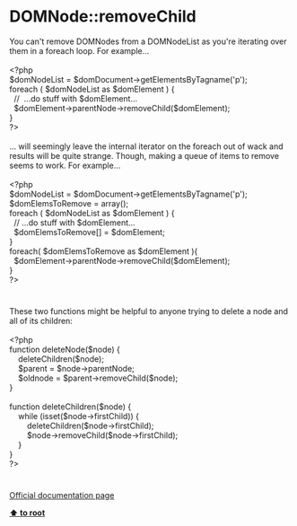 # DOMNode::removeChild




<div class="phpcode"><span class="html">
You can&apos;t remove DOMNodes from a DOMNodeList as you&apos;re iterating over them in a foreach loop. For example...
<br>
<br><span class="default">&lt;?php
<br>$domNodeList </span><span class="keyword">= </span><span class="default">$domDocument</span><span class="keyword">-&gt;</span><span class="default">getElementsByTagname</span><span class="keyword">(</span><span class="string">&apos;p&apos;</span><span class="keyword">);
<br>foreach ( </span><span class="default">$domNodeList </span><span class="keyword">as </span><span class="default">$domElement </span><span class="keyword">) {
<br>&#xA0; </span><span class="comment">//&#xA0; ...do stuff with $domElement...
<br>&#xA0; </span><span class="default">$domElement</span><span class="keyword">-&gt;</span><span class="default">parentNode</span><span class="keyword">-&gt;</span><span class="default">removeChild</span><span class="keyword">(</span><span class="default">$domElement</span><span class="keyword">);
<br>}
<br></span><span class="default">?&gt;
<br></span>
<br>... will seemingly leave the internal iterator on the foreach out of wack and results will be quite strange. Though, making a queue of items to remove seems to work. For example...
<br>
<br><span class="default">&lt;?php
<br>$domNodeList </span><span class="keyword">= </span><span class="default">$domDocument</span><span class="keyword">-&gt;</span><span class="default">getElementsByTagname</span><span class="keyword">(</span><span class="string">&apos;p&apos;</span><span class="keyword">);
<br></span><span class="default">$domElemsToRemove </span><span class="keyword">= array();
<br>foreach ( </span><span class="default">$domNodeList </span><span class="keyword">as </span><span class="default">$domElement </span><span class="keyword">) {
<br>&#xA0; </span><span class="comment">// ...do stuff with $domElement...
<br>&#xA0; </span><span class="default">$domElemsToRemove</span><span class="keyword">[] = </span><span class="default">$domElement</span><span class="keyword">;
<br>}
<br>foreach( </span><span class="default">$domElemsToRemove </span><span class="keyword">as </span><span class="default">$domElement </span><span class="keyword">){
<br>&#xA0; </span><span class="default">$domElement</span><span class="keyword">-&gt;</span><span class="default">parentNode</span><span class="keyword">-&gt;</span><span class="default">removeChild</span><span class="keyword">(</span><span class="default">$domElement</span><span class="keyword">);
<br>}
<br></span><span class="default">?&gt;</span>
</span>
</div>
  

#


<div class="phpcode"><span class="html">
These two functions might be helpful to anyone trying to delete a node and all of its children:
<br>
<br><span class="default">&lt;?php
<br></span><span class="keyword">function </span><span class="default">deleteNode</span><span class="keyword">(</span><span class="default">$node</span><span class="keyword">) {
<br>&#xA0; &#xA0; </span><span class="default">deleteChildren</span><span class="keyword">(</span><span class="default">$node</span><span class="keyword">);
<br>&#xA0; &#xA0; </span><span class="default">$parent </span><span class="keyword">= </span><span class="default">$node</span><span class="keyword">-&gt;</span><span class="default">parentNode</span><span class="keyword">;
<br>&#xA0; &#xA0; </span><span class="default">$oldnode </span><span class="keyword">= </span><span class="default">$parent</span><span class="keyword">-&gt;</span><span class="default">removeChild</span><span class="keyword">(</span><span class="default">$node</span><span class="keyword">);
<br>}
<br>
<br>function </span><span class="default">deleteChildren</span><span class="keyword">(</span><span class="default">$node</span><span class="keyword">) {
<br>&#xA0; &#xA0; while (isset(</span><span class="default">$node</span><span class="keyword">-&gt;</span><span class="default">firstChild</span><span class="keyword">)) {
<br>&#xA0; &#xA0; &#xA0; &#xA0; </span><span class="default">deleteChildren</span><span class="keyword">(</span><span class="default">$node</span><span class="keyword">-&gt;</span><span class="default">firstChild</span><span class="keyword">);
<br>&#xA0; &#xA0; &#xA0; &#xA0; </span><span class="default">$node</span><span class="keyword">-&gt;</span><span class="default">removeChild</span><span class="keyword">(</span><span class="default">$node</span><span class="keyword">-&gt;</span><span class="default">firstChild</span><span class="keyword">);
<br>&#xA0; &#xA0; }
<br>}
<br></span><span class="default">?&gt;</span>
</span>
</div>
  

#

[Official documentation page](https://www.php.net/manual/en/domnode.removechild.php)

**[⬆ to root](/)**